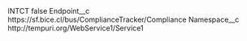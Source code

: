 <?xml version="1.0" encoding="UTF-8"?>
<CustomMetadata xmlns="http://soap.sforce.com/2006/04/metadata" xmlns:xsi="http://www.w3.org/2001/XMLSchema-instance" xmlns:xsd="http://www.w3.org/2001/XMLSchema">
    <label>INTCT</label>
    <protected>false</protected>
    <values>
        <field>Endpoint__c</field>
        <value xsi:type="xsd:string">https://sf.bice.cl/bus/ComplianceTracker/Compliance</value>
    </values>
    <values>
        <field>Namespace__c</field>
        <value xsi:type="xsd:string">http://tempuri.org/WebService1/Service1</value>
    </values>
</CustomMetadata>
